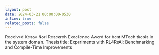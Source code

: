 ```yaml
---
layout: post
date: 2024-03-21 00:00:00-0530
inline: true
related_posts: false
---
```


Received Kesav Nori Research Excellence Award for best MTech thesis in the system domain. Thesis title: Experiments with RL4ReAl: Benchmarking and Compile-Time Improvements